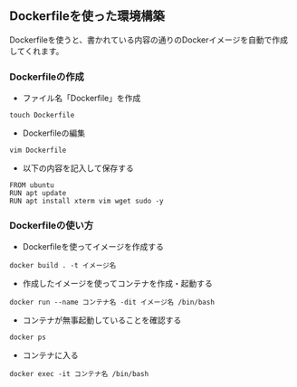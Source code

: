## Dockerfileを使った環境構築
Dockerfileを使うと、書かれている内容の通りのDockerイメージを自動で作成してくれます。

### Dockerfileの作成
- ファイル名「Dockerfile」を作成
```
touch Dockerfile
```
- Dockerfileの編集
```
vim Dockerfile
```
- 以下の内容を記入して保存する
```
FROM ubuntu
RUN apt update
RUN apt install xterm vim wget sudo -y
```
### Dockerfileの使い方
- Dockerfileを使ってイメージを作成する
```
docker build . -t イメージ名
```
- 作成したイメージを使ってコンテナを作成・起動する
```
docker run --name コンテナ名 -dit イメージ名 /bin/bash
```
- コンテナが無事起動していることを確認する
```
docker ps
```

- コンテナに入る
```
docker exec -it コンテナ名 /bin/bash
```
